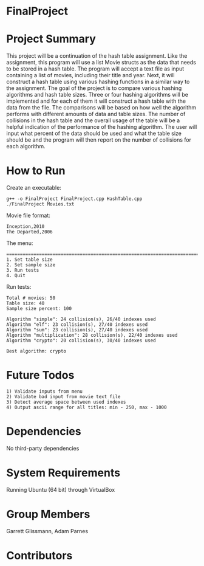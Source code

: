 # FinalProject

# Project Summary
This project will be a continuation of the hash table assignment. Like the assignment, this program will use a list Movie structs as the data that needs to be stored in a hash table. The program will accept a text file as input containing a list of movies, including their title and year. Next, it will construct a hash table using various hashing functions in a similar way to the assignment. The goal of the project is to compare various hashing algorithms and hash table sizes. Three or four hashing algorithms will be implemented and for each of them it will construct a hash table with the data from the file. The comparisons will be based on how well the algorithm performs with different amounts of data and table sizes. The number of collisions in the hash table and the overall usage of the table will be a helpful indication of the performance of the hashing algorithm. The user will input what percent of the data should be used and what the table size should be and the program will then report on the number of collisions for each algorithm.

# How to Run
Create an executable:

    g++ -o FinalProject FinalProject.cpp HashTable.cpp
    ./FinalProject Movies.txt

Movie file format:

    Inception,2010
    The Departed,2006

The menu:

    =======================================================================
    1. Set table size
    2. Set sample size
    3. Run tests
    4. Quit

Run tests:

	Total # movies: 50
	Table size: 40
	Sample size percent: 100

	Algorithm "simple": 24 collision(s), 26/40 indexes used
	Algorithm "elf": 23 collision(s), 27/40 indexes used
	Algorithm "sum": 23 collision(s), 27/40 indexes used
	Algorithm "multiplication": 28 collision(s), 22/40 indexes used
	Algorithm "crypto": 20 collision(s), 30/40 indexes used

	Best algorithm: crypto

    
# Future Todos

    1) Validate inputs from menu
    2) Validate bad input from movie text file
    3) Detect average space between used indexes
    4) Output ascii range for all titles: min - 250, max - 1000

# Dependencies
No third-party dependencies

# System Requirements
Running Ubuntu (64 bit) through VirtualBox

# Group Members
Garrett Glissmann, Adam Parnes
    
# Contributors

